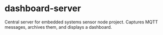 # dashboard-server
Central server for embedded systems sensor node project.  Captures MQTT messages, archives them, and displays a dashboard.
